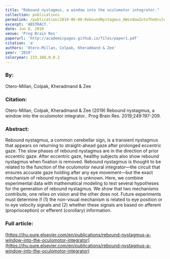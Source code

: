```yaml
---
title: "Rebound nystagmus, a window into the oculomotor integrator."
collection: publications
permalink: /publication/2019-06-08-ReboundNystagmus_AWindowIntoTheOculomotorIntegrator_
excerpt: 'ABSTRACT.'
date: Jun 8, 2019
venue: 'Prog Brain Res'
paperurl: 'http://academicpages.github.io/files/paper1.pdf'
citation: 'a'
authors: 'Otero-Millan, Colpak, Kheradmand & Zee'
year: '2019'
coloryear: 233,168,0,0.2
---
```


### By: 
Otero-Millan, Colpak, Kheradmand & Zee

### Citation: 
Otero-Millan, Colpak, Kheradmand & Zee (2019) Rebound nystagmus, a window into the oculomotor integrator.. Prog Brain Res. 2019;249:197-209. 

### Abstract: 
Rebound nystagmus, a common cerebellar sign, is a transient nystagmus that appears on returning to straight-ahead gaze after prolonged eccentric gaze. The slow phases of rebound nystagmus are in the direction of prior eccentric gaze. After eccentric gaze, healthy subjects also show rebound nystagmus when fixation is removed. Rebound nystagmus is thought to be related to the function of the oculomotor neural integrator—the circuit that ensures accurate gaze holding after any eye movement—but the exact mechanism of rebound nystagmus is unknown. Here, we combine experimental data with mathematical modeling to test several hypotheses for the generation of rebound nystagmus. We show that two mechanisms contribute, one relies on vision and the other does not. Future experiments must determine if (1) the non-visual mechanism is related to eye position or to eye velocity signals and (2) whether these signals are based on afferent (proprioception) or efferent (corollary) information.

### Full article: 
[https://jhu.pure.elsevier.com/en/publications/rebound-nystagmus-a-window-into-the-oculomotor-integrator](https://jhu.pure.elsevier.com/en/publications/rebound-nystagmus-a-window-into-the-oculomotor-integrator)
